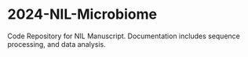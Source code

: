 # 2024-NIL-Microbiome
Code Repository for NIL Manuscript. Documentation includes sequence processing, and data analysis. 
